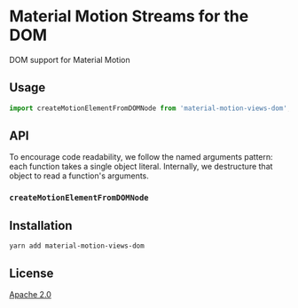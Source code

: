 # Material Motion Streams for the DOM #

DOM support for Material Motion

## Usage ##

```javascript
import createMotionElementFromDOMNode from 'material-motion-views-dom';


```

## API ##

To encourage code readability, we follow the named arguments pattern: each function takes a single object literal.  Internally, we destructure that object to read a function's arguments.

### `createMotionElementFromDOMNode` ###

## Installation ##

```
yarn add material-motion-views-dom
```

## License ##

[Apache 2.0](http://www.apache.org/licenses/LICENSE-2.0)
